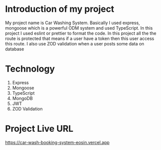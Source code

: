 # Introduction of my project
My project name is Car Washing System. Basically I used express, mongoose which is a powerful ODM system and used TypeScript. In this project I used eslint or prettier to format the code. In this project all the the route is protected that means if a user have a token then this user access this route. I also use ZOD validation when a user posts some data on database

# Technology
1. Express
2. Mongoose
3. TypeScript
4. MongoDB
5. JWT
6. ZOD Validation

# Project Live URL
https://car-wash-booking-system-eosin.vercel.app
